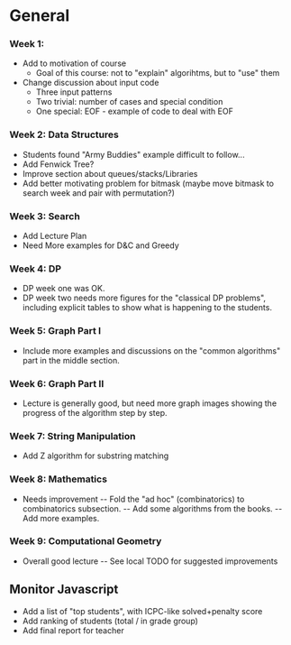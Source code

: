 # General

### Week 1:
- Add to motivation of course
  - Goal of this course: not to "explain" algorihtms, but to "use" them
- Change discussion about input code
  - Three input patterns
  - Two trivial: number of cases and special condition
  - One special: EOF - example of code to deal with EOF


### Week 2: Data Structures
- Students found "Army Buddies" example difficult to follow...
- Add Fenwick Tree?
- Improve section about queues/stacks/Libraries
- Add better motivating problem for bitmask (maybe move bitmask to search week
  and pair with permutation?)

### Week 3: Search
- Add Lecture Plan
- Need More examples for D&C and Greedy

### Week 4: DP
- DP week one was OK.
- DP week two needs more figures for the "classical DP problems",
  including explicit tables to show what is happening to the students.

### Week 5: Graph Part I
- Include more examples and discussions on the
  "common algorithms" part in the middle section.

### Week 6: Graph Part II
- Lecture is generally good, but need more graph
  images showing the progress of the algorithm step by step.

### Week 7: String Manipulation
- Add Z algorithm for substring matching

### Week 8: Mathematics
- Needs improvement
  -- Fold the "ad hoc" (combinatorics) to combinatorics subsection.
  -- Add some algorithms from the books.
  -- Add more examples.

### Week 9: Computational Geometry
- Overall good lecture -- See local TODO for suggested improvements

## Monitor Javascript
- Add a list of "top students", with ICPC-like solved+penalty score
- Add ranking of students (total / in grade group)
- Add final report for teacher
